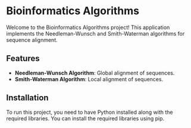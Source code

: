# Bioinformatics Algorithms

Welcome to the Bioinformatics Algorithms project! This application implements the Needleman-Wunsch and Smith-Waterman algorithms for sequence alignment.

## Features

- **Needleman-Wunsch Algorithm**: Global alignment of sequences.
- **Smith-Waterman Algorithm**: Local alignment of sequences.

## Installation

To run this project, you need to have Python installed along with the required libraries. You can install the required libraries using pip.
